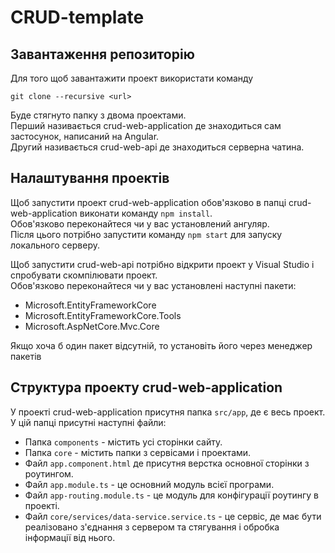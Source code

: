 # CRUD-template

## Завантаження репозиторію
Для того щоб завантажити проект використати команду

`git clone --recursive <url>`

Буде стягнуто папку з двома проектами. <br />
Перший називається crud-web-application де знаходиться сам застосунок, написаний на Angular. <br />
Другий називається crud-web-api де знаходиться серверна чатина.

## Налаштування проектів
Щоб запустити проект crud-web-application обов'язково в папці crud-web-application виконати команду `npm install`. <br />
Обов'язково переконайтеся чи у вас установлений ангуляр. <br />
Після цього потрібно запустити команду `npm start` для запуску локального серверу.

Щоб запустити crud-web-api потрібно відкрити проект у Visual Studio і спробувати скомпілювати проект. <br />
Обов'язково переконайтеся чи у вас установлені наступні пакети:
- Microsoft.EntityFrameworkCore
- Microsoft.EntityFrameworkCore.Tools
- Microsoft.AspNetCore.Mvc.Core

Якщо хоча б один пакет відсутній, то установіть його через менеджер пакетів

## Структура проекту crud-web-application
У проекті crud-web-application присутня папка `src/app`, де є весь проект. <br />
У цій папці присутні наступні файли:
- Папка `components` - містить усі сторінки сайту.
- Папка `core` - містить папки з сервісами і проектами.
- Файл `app.component.html` де присутня верстка основної сторінки з роутингом.
- Файл `app.module.ts` - це основний модуль всієї програми.
- Файл `app-routing.module.ts` - це модуль для конфігурації роутингу в проекті.
- Файл `core/services/data-service.service.ts` - це сервіс, де має бути реалізовано з'єднання з сервером та стягування і обробка інформації від нього.

